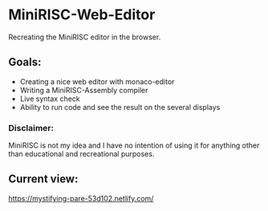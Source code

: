 # MiniRISC-Web-Editor
Recreating the MiniRISC editor in the browser.

## Goals:
* Creating a nice web editor with monaco-editor
* Writing a MiniRISC-Assembly compiler
* Live syntax check
* Ability to run code and see the result on the several displays

### Disclaimer:
MiniRISC is not my idea and I have no intention of using it for anything other than educational and recreational purposes.

## Current view:
https://mystifying-pare-53d102.netlify.com/
